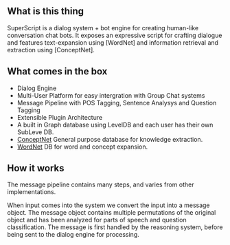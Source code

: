 ## What is this thing

SuperScript is a dialog system + bot engine for creating human-like conversation chat bots. It exposes an expressive script for crafting dialogue and features text-expansion using [WordNet] and information retrieval and extraction using [ConceptNet]. 

## What comes in the box
* Dialog Engine
* Multi-User Platform for easy intergration with Group Chat systems
* Message Pipeline with POS Tagging, Sentence Analysys and Question Tagging
* Extensible Plugin Architecture
* A built in Graph database using LevelDB and each user has their own SubLeve DB.
* [ConceptNet](http://conceptnet5.media.mit.edu/) General purpose database for knowledge extraction.
* [WordNet](http://wordnet.princeton.edu/) DB for word and concept expansion.

## How it works

The message pipeline contains many steps, and varies from other implementations.

When input comes into the system we convert the input into a message object. The message object contains multiple permutations of the original object and has been analyzed for parts of speech and question classification. The message is first handled by the reasoning system, before being sent to the dialog engine for processing.
